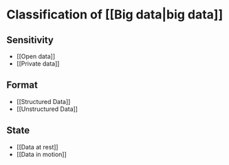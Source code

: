 # Classification of [[Big data|big data]]

## Sensitivity 

- [[Open data]]
- [[Private data]]

## Format

- [[Structured Data]]
- [[Unstructured Data]]

## State

- [[Data at rest]]
- [[Data in motion]]